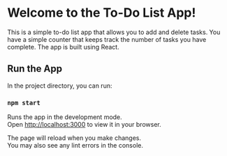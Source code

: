 # Welcome to the To-Do List App!

This is a simple to-do list app that allows you to add and delete tasks. 
You have a simple counter that keeps track the number of tasks you have complete.
The app is built using React.

## Run the App

In the project directory, you can run:

### `npm start`

Runs the app in the development mode.\
Open [http://localhost:3000](http://localhost:3000) to view it in your browser.

The page will reload when you make changes.\
You may also see any lint errors in the console.